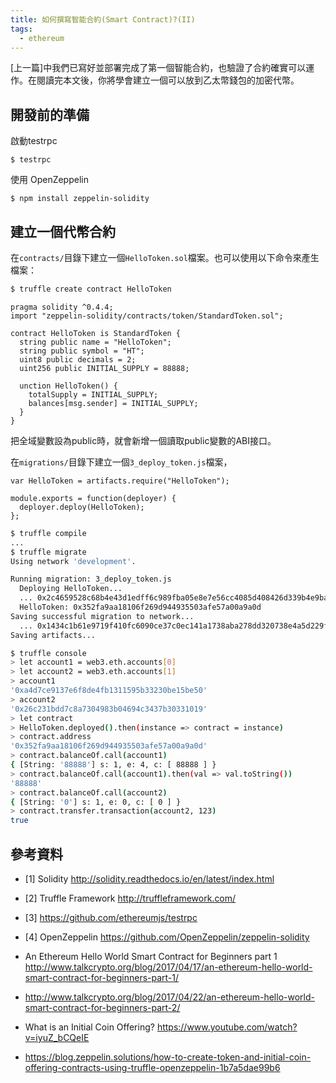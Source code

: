 ```yaml
---
title: 如何撰寫智能合約(Smart Contract)?(II)
tags:
  - ethereum
---
```


[上一篇]中我們已寫好並部署完成了第一個智能合約，也驗證了合約確實可以運作。在閱讀完本文後，你將學會建立一個可以放到乙太幣錢包的加密代幣。

## 開發前的準備

啟動testrpc

```
$ testrpc
```

使用 OpenZeppelin 

```
$ npm install zeppelin-solidity
```


## 建立一個代幣合約

在`contracts/`目錄下建立一個`HelloToken.sol`檔案。也可以使用以下命令來產生檔案：

```sh
$ truffle create contract HelloToken
```



```
pragma solidity ^0.4.4;
import "zeppelin-solidity/contracts/token/StandardToken.sol";

contract HelloToken is StandardToken {
  string public name = "HelloToken";
  string public symbol = "HT";
  uint8 public decimals = 2;
  uint256 public INITIAL_SUPPLY = 88888;

  unction HelloToken() {
    totalSupply = INITIAL_SUPPLY;
    balances[msg.sender] = INITIAL_SUPPLY;
  }
}
```

把全域變數設為public時，就會新增一個讀取public變數的ABI接口。


在`migrations/`目錄下建立一個`3_deploy_token.js`檔案，

```
var HelloToken = artifacts.require("HelloToken");

module.exports = function(deployer) {
  deployer.deploy(HelloToken);
};
```

```sh
$ truffle compile
...
$ truffle migrate
Using network 'development'.

Running migration: 3_deploy_token.js
  Deploying HelloToken...
  ... 0x2c4659528c68b4e43d1edff6c989fba05e8e7e56cc4085d408426d339b4e9ba4
  HelloToken: 0x352fa9aa18106f269d944935503afe57a00a9a0d
Saving successful migration to network...
  ... 0x1434c1b61e9719f410fc6090ce37c0ec141a1738aba278dd320738e4a5d229fa
Saving artifacts...
```

```sh
$ truffle console
> let account1 = web3.eth.accounts[0]
> let account2 = web3.eth.accounts[1]
> account1
'0xa4d7ce9137e6f8de4fb1311595b33230be15be50'
> account2
'0x26c231bdd7c8a7304983b04694c3437b30331019'
> let contract
> HelloToken.deployed().then(instance => contract = instance)
> contract.address
'0x352fa9aa18106f269d944935503afe57a00a9a0d'
> contract.balanceOf.call(account1)
{ [String: '88888'] s: 1, e: 4, c: [ 88888 ] }
> contract.balanceOf.call(account1).then(val => val.toString())
'88888'
> contract.balanceOf.call(account2)
{ [String: '0'] s: 1, e: 0, c: [ 0 ] }
> contract.transfer.transaction(account2, 123)
true
```



## 參考資料

* [1] Solidity http://solidity.readthedocs.io/en/latest/index.html
* [2] Truffle Framework http://truffleframework.com/
* [3] https://github.com/ethereumjs/testrpc
* [4] OpenZeppelin https://github.com/OpenZeppelin/zeppelin-solidity
* An Ethereum Hello World Smart Contract for Beginners part 1 http://www.talkcrypto.org/blog/2017/04/17/an-ethereum-hello-world-smart-contract-for-beginners-part-1/
* http://www.talkcrypto.org/blog/2017/04/22/an-ethereum-hello-world-smart-contract-for-beginners-part-2/
* What is an Initial Coin Offering? https://www.youtube.com/watch?v=iyuZ_bCQeIE

* https://blog.zeppelin.solutions/how-to-create-token-and-initial-coin-offering-contracts-using-truffle-openzeppelin-1b7a5dae99b6